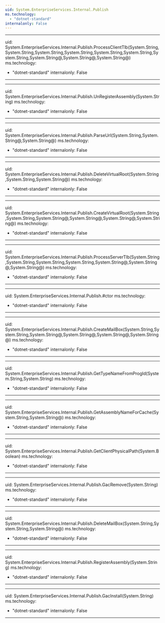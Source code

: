 ```yaml
---
uid: System.EnterpriseServices.Internal.Publish
ms.technology: 
  - "dotnet-standard"
internalonly: False
---
```


---
uid: System.EnterpriseServices.Internal.Publish.ProcessClientTlb(System.String,System.String,System.String,System.String,System.String,System.String,System.String,System.String@,System.String@,System.String@)
ms.technology: 
  - "dotnet-standard"
internalonly: False
---

---
uid: System.EnterpriseServices.Internal.Publish.UnRegisterAssembly(System.String)
ms.technology: 
  - "dotnet-standard"
internalonly: False
---

---
uid: System.EnterpriseServices.Internal.Publish.ParseUrl(System.String,System.String@,System.String@)
ms.technology: 
  - "dotnet-standard"
internalonly: False
---

---
uid: System.EnterpriseServices.Internal.Publish.DeleteVirtualRoot(System.String,System.String,System.String@)
ms.technology: 
  - "dotnet-standard"
internalonly: False
---

---
uid: System.EnterpriseServices.Internal.Publish.CreateVirtualRoot(System.String,System.String,System.String@,System.String@,System.String@,System.String@)
ms.technology: 
  - "dotnet-standard"
internalonly: False
---

---
uid: System.EnterpriseServices.Internal.Publish.ProcessServerTlb(System.String,System.String,System.String,System.String,System.String@,System.String@,System.String@)
ms.technology: 
  - "dotnet-standard"
internalonly: False
---

---
uid: System.EnterpriseServices.Internal.Publish.#ctor
ms.technology: 
  - "dotnet-standard"
internalonly: False
---

---
uid: System.EnterpriseServices.Internal.Publish.CreateMailBox(System.String,System.String,System.String@,System.String@,System.String@,System.String@)
ms.technology: 
  - "dotnet-standard"
internalonly: False
---

---
uid: System.EnterpriseServices.Internal.Publish.GetTypeNameFromProgId(System.String,System.String)
ms.technology: 
  - "dotnet-standard"
internalonly: False
---

---
uid: System.EnterpriseServices.Internal.Publish.GetAssemblyNameForCache(System.String,System.String@)
ms.technology: 
  - "dotnet-standard"
internalonly: False
---

---
uid: System.EnterpriseServices.Internal.Publish.GetClientPhysicalPath(System.Boolean)
ms.technology: 
  - "dotnet-standard"
internalonly: False
---

---
uid: System.EnterpriseServices.Internal.Publish.GacRemove(System.String)
ms.technology: 
  - "dotnet-standard"
internalonly: False
---

---
uid: System.EnterpriseServices.Internal.Publish.DeleteMailBox(System.String,System.String,System.String@)
ms.technology: 
  - "dotnet-standard"
internalonly: False
---

---
uid: System.EnterpriseServices.Internal.Publish.RegisterAssembly(System.String)
ms.technology: 
  - "dotnet-standard"
internalonly: False
---

---
uid: System.EnterpriseServices.Internal.Publish.GacInstall(System.String)
ms.technology: 
  - "dotnet-standard"
internalonly: False
---
